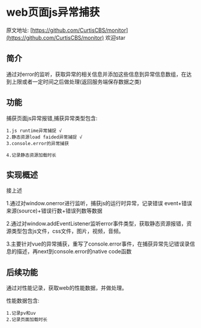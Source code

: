 # web页面js异常捕获

原文地址: [https://github.com/CurtisCBS/monitor](https://github.com/CurtisCBS/monitor) 欢迎star
## 简介
通过对error的监听，获取异常的相关信息并添加这些信息到异常信息数组，在达到上限或者一定时间之后做处理(返回服务端保存数据之类)

## 功能

捕获页面js异常报错,捕获异常类型包含:

	1.js runtime异常捕捉 √
	2.静态资源load faided异常捕捉 √
	3.console.error的异常捕获

	4.记录静态资源加载时长


## 实现概述
接上述

1.通过对window.onerror进行监听，捕获js的运行时异常，记录错误
event+错误来源(source)+错误行数+错误列数等数据

2.通过对window.addEventListener监听error事件类型，获取静态资源报错，资源类型包含js文件，css文件，图片，视频，音频。

3.主要针对vue的异常捕获，重写了console.error事件，在捕获异常先记错误录信息的描述，再next到console.error的native code函数

## 后续功能

通过对性能记录，获取web的性能数据，并做处理。

性能数据包含:

	1.记录pv和uv
	2.记录页面加载时长
